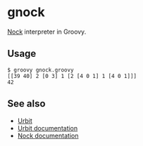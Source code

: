 # gnock

[Nock][spec] interpreter in Groovy.

## Usage

```
$ groovy gnock.groovy
[[39 40] 2 [0 3] 1 [2 [4 0 1] 1 [4 0 1]]]
42
```

## See also

* [Urbit][urbit]
* [Urbit documentation][urbitdocs]
* [Nock documentation][nockdocs]

[spec]: https://github.com/urbit/urbit/blob/master/Spec/nock/5.txt
[urbit]: https://urbit.org/
[urbitdocs]: https://urbit.org/docs/
[nockdocs]: https://urbit.org/docs/nock
